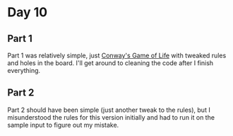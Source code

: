 # Day 10
## Part 1
Part 1 was relatively simple, just [Conway's Game of Life](https://en.wikipedia.org/wiki/Conway%27s_Game_of_Life) with tweaked rules and holes in the board. I'll get around to cleaning the code after I finish everything.
## Part 2
Part 2 should have been simple (just another tweak to the rules), but I misunderstood the rules for this version initially and had to run it on the sample input to figure out my mistake.
